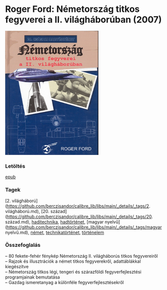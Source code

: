 # <a name="id_1444">Roger Ford: Németország titkos fegyverei a II. világháborúban (2007)</a>
<img src="https://github.com/BercziSandor/calibre_lib/raw/main/libs/main/Roger%20Ford/Nemetorszag%20titkos%20fegyverei%20a%20II.%20%281444%29/cover.jpg" alt="cover" width="300"/>

### Letöltés
[epub](https://github.com/BercziSandor/calibre_lib/raw/main/libs/main/Roger%20Ford/Nemetorszag%20titkos%20fegyverei%20a%20II.%20%281444%29/Nemetorszag%20titkos%20fegyverei%20a%20-%20Roger%20Ford.epub)

### Tagek
[2. világháború](https://github.com/berczisandor/calibre_lib/libs/main/_details/_tags/2. világháború.md), [20. század](https://github.com/berczisandor/calibre_lib/libs/main/_details/_tags/20. század.md), [haditechnika](https://github.com/berczisandor/calibre_lib/libs/main/_details/_tags/haditechnika.md), [hadtörténet](https://github.com/berczisandor/calibre_lib/libs/main/_details/_tags/hadtörténet.md), [magyar nyelvű](https://github.com/berczisandor/calibre_lib/libs/main/_details/_tags/magyar nyelvű.md), [német](https://github.com/berczisandor/calibre_lib/libs/main/_details/_tags/német.md), [technikatörténet](https://github.com/berczisandor/calibre_lib/libs/main/_details/_tags/technikatörténet.md), [történelem](https://github.com/berczisandor/calibre_lib/libs/main/_details/_tags/történelem.md)

### Összefoglalás
<div>
<p>– 80 fe­ke­te-fe­hér fény­kép Né­met­or­szág II. vi­lág­há­bo­rús tit­kos fegyvereiről <br>– Raj­zok és il­luszt­rá­ci­ók a né­met tit­kos fegy­ve­rek­ről, adat­táb­lák­kal kiegészít­ve <br>– Né­met­or­szág tit­kos lé­gi, ten­ge­ri és szá­raz­föl­di fegy­ver­fej­lesz­té­si programja­i­nak be­mu­ta­tá­sa <br>– Gaz­dag is­meret­anyag a kü­lön­fé­le fegy­ver­fej­lesz­té­sek­ről</p></div>


